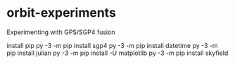 # orbit-experimentsExperimenting with GPS/SGP4 fusioninstall pippy -3 -m pip install sgp4py -3 -m pip install datetimepy -3 -m pip install julianpy -3 -m pip install -U matplotlibpy -3 -m pip install skyfield